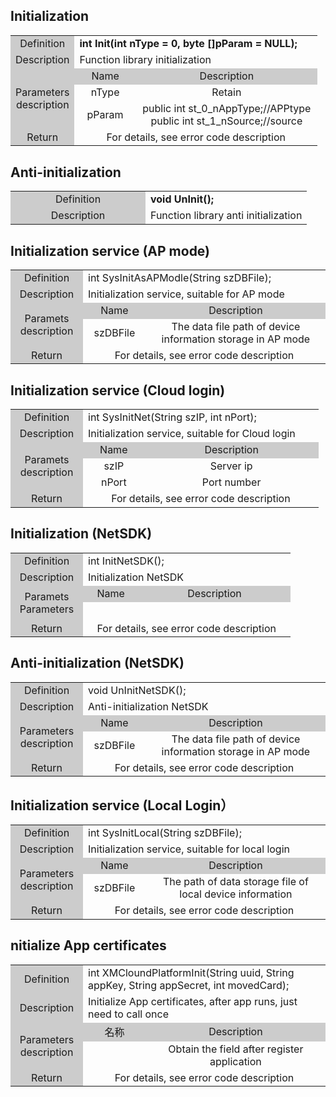 ## Initialization

<table >
<tr><td style="background-color:#ccc;text-align:center;width:80px;">Definition</td><td colspan="2"><b>int Init(int nType = 0, byte []pParam = NULL);
</b></td><tr>
<tr><td style="background-color:#ccc;text-align:center">Description</td><td colspan="2">Function library initialization
</td></tr>
<tr><td rowspan="3" style="background-color:#ccc;text-align:center;">Parameters<br/>description</td><td style="background-color:#ccc;text-align:center;width:20%;">Name</td><td style="background-color:#ccc;text-align:center">Description
</td></tr>
<tr style="text-align:center"><td>nType</td><td>Retain</td></tr>
<tr style="text-align:center"><td>pParam</td><td>public int st_0_nAppType;//APPtype<br/>public int st_1_nSource;//source</td><tr>
<tr><td style="background-color:#ccc;text-align:center">Return</td><td colspan="2" style="text-align:center";>For details, see error code description
</td><tr>
</table>

## Anti-initialization

<table>
<tr><td style="background-color:#ccc;text-align:center;width:200px;">Definition</td><td colspan="2"><b>void UnInit();</b></td><tr>
<tr><td style="background-color:#ccc;text-align:center">Description</td><td colspan="2">Function library anti initialization
</td></tr>
</table>

## Initialization service (AP mode)

<table >
<tr><td style="background-color:#ccc;text-align:center;width:100px;">Definition</td><td colspan="2">int SysInitAsAPModle(String szDBFile);
</td></tr>
<tr><td style="background-color:#ccc;text-align:center">Description</td><td colspan="2">Initialization service, suitable for AP mode
</td></tr>
<tr><td rowspan="2" style="background-color:#ccc;text-align:center">Paramets <br/>description</td><td style="background-color:#ccc;text-align:center;width:20%;">Name</td><td style="background-color:#ccc;text-align:center">Description
</td></tr>
<tr style="text-align:center"><td>szDBFile</td><td>The data file path of device information storage in AP mode
</td></tr>
<tr><td style="background-color:#ccc;text-align:center">Return</td><td colspan="2" style="text-align:center";>For details, see error code description</td><tr>
</table>

## Initialization service (Cloud login) 

<table >
<tr><td style="background-color:#ccc;text-align:center;width:100px;">Definition</td><td colspan="2">int SysInitNet(String szIP, int nPort);
</td><tr>
<tr><td style="background-color:#ccc;text-align:center">Description</td><td colspan="2">Initialization service, suitable for Cloud login
</td></tr>
<tr><td rowspan="3" style="background-color:#ccc;text-align:center">Paramets <br/>description</td><td style="background-color:#ccc;text-align:center;width:20%;">Name</td><td style="background-color:#ccc;text-align:center">Description
</td></tr>
<tr><td style="text-align:center">szIP</td><td style="text-align:center">Server ip</td></tr>
<tr><td style="text-align:center">nPort</td><td style="text-align:center">Port number</td><tr>
<tr><td style="background-color:#ccc;text-align:center">Return</td><td colspan="2" style="text-align:center";>For details, see error code description

</td><tr>
</table>

## Initialization (NetSDK) 

<table >
<tr><td style="background-color:#ccc;text-align:center;width:100px;">Definition</td><td colspan="2">int InitNetSDK();</td><tr>
<tr><td style="background-color:#ccc;text-align:center">Description</td><td colspan="2">Initialization NetSDK</td></tr>
<tr><td rowspan="2" style="background-color:#ccc;text-align:center">Paramets<br/>Parameters</td><td style="background-color:#ccc;text-align:center;width:20%;">Name</td><td style="background-color:#ccc;text-align:center">Description
</td></tr>
<tr style="height:30px"><td></td><td></td></tr>
<tr><td style="background-color:#ccc;text-align:center">Return</td><td colspan="2" style="text-align:center";>For details, see error code description</td><tr>
</table>

## Anti-initialization (NetSDK) 

<table>
<tr><td style="background-color:#ccc;text-align:center;width:100px;">Definition</td><td colspan="2">void UnInitNetSDK();</td><tr>
<tr><td style="background-color:#ccc;text-align:center">Description</td><td colspan="2">Anti-initialization NetSDK</td></tr>
<tr><td rowspan="2" style="background-color:#ccc;text-align:center">Parameters <br/>description</td><td style="background-color:#ccc;text-align:center;width:20%;">Name</td><td style="background-color:#ccc;text-align:center">Description
</td></tr>
<tr style="text-align:center"><td>szDBFile</td><td>The data file path of device information storage in AP mode</td></tr>
<tr><td style="background-color:#ccc;text-align:center">Return</td><td colspan="2" style="text-align:center";>For details, see error code description</td><tr>
</table>

## Initialization service (Local Login）

<table >
<tr><td style="background-color:#ccc;text-align:center;width:100px;">Definition</td><td colspan="2">int SysInitLocal(String szDBFile);</td><tr>
<tr><td style="background-color:#ccc;text-align:center">Description
</td><td colspan="2">Initialization service, suitable for local login</td></tr>
<tr><td rowspan="2" style="background-color:#ccc;text-align:center">Parameters<br/>description
</td><td style="background-color:#ccc;text-align:center;width:20%;">Name
</td><td style="background-color:#ccc;text-align:center">Description

</td></tr>
<tr style="text-align:center"><td>szDBFile</td><td>The path of data storage file of local device information
</td></tr>
<tr><td style="background-color:#ccc;text-align:center">Return</td><td colspan="2" style="text-align:center";>For details, see error code description</td><tr>
</table>

## nitialize App certificates

<table >
<tr><td style="background-color:#ccc;text-align:center;width:100px;">Definition</td><td colspan="2">int XMCloundPlatformInit(String uuid, String appKey, String appSecret, int movedCard);</td><tr>
<tr><td style="background-color:#ccc;text-align:center">Description</td><td colspan="2">Initialize App certificates, after app runs, just need to call once
</td></tr>
<tr><td rowspan="2" style="background-color:#ccc;text-align:center">Parameters<br/>description</td><td style="background-color:#ccc;text-align:center;width:20%;">名称</td><td style="background-color:#ccc;text-align:center">Description
</td></tr>
<tr style="text-align:center"><td></td><td>Obtain the field after register application</td></tr>
<tr><td style="background-color:#ccc;text-align:center">Return</td><td colspan="2" style="text-align:center";>For details, see error code description</td><tr>
</table>
